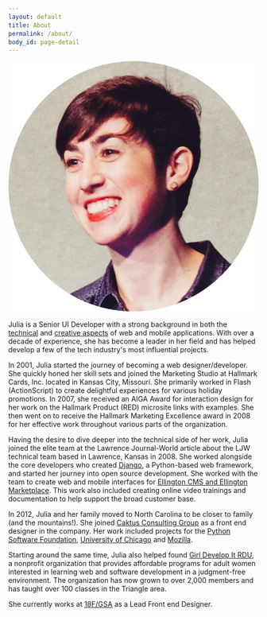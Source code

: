 ```yaml
---
layout: default
title: About
permalink: /about/
body_id: page-detail
---
```

<img src="/assets/images/julia-elman.png" alt="Julia Elman" class="profile">

<p>Julia is a Senior UI Developer with a strong background in both the <a href="https://github.com/juliaelman/">technical</a> and <a href="https://dribbble.com/juliaelman/">creative aspects</a> of web and mobile applications. With over a decade of experience, she has become a leader in her field and has helped develop a few of the tech industry's most influential projects.</p>


<p>In 2001, Julia started the journey of becoming a web designer/developer. She quickly honed her skill sets and joined the Marketing Studio at Hallmark Cards, Inc. located in Kansas City, Missouri. She primarily worked in Flash (ActionScript) to create delightful experiences for various holiday promotions. In 2007, she received an AIGA Award for interaction design for her work on the Hallmark Product (RED) microsite links with examples. She then went on to receive the Hallmark Marketing Excellence award in 2008 for her effective work throughout various parts of the organization.</p>

<p>Having the desire to dive deeper into the technical side of her work, Julia joined the elite team at the Lawrence Journal-World article about the LJW technical team based in Lawrence, Kansas in 2008. She worked alongside the core developers who created <a href="https://djangoproject.com/">Django</a>, a Python-based web framework, and started her journey into open source development. She worked with the team to create web and mobile interfaces for <a href="http://www.ellingtoncms.com/">Ellington CMS and Ellington Marketplace</a>. This work also included creating online video trainings and documentation to help support the broad customer base.</p>

<p>In 2012, Julia and her family moved to North Carolina to be closer to family (and the mountains!). She joined <a href="https://caktusgroup.com/">Caktus Consulting Group</a> as a front end designer in the company. Her work included projects for the <a href="https://www.python.org/psf/">Python Software Foundation</a>, <a href="http://www.uchicago.edu/">University of Chicago</a> and <a href="https://www.mozilla.org/en-US/">Mozilla</a>.</p>

<p>Starting around the same time, Julia also helped found <a href="https://www.girldevelopit.com/chapters/raleigh-durham">Girl Develop It RDU</a>, a nonprofit organization that provides affordable programs for adult women interested in learning web and software development in a judgment-free environment. The organization has now grown to over 2,000 members and has taught over 100 classes in the Triangle area.</p>

<p>She currently works at <a href="https://18f.gsa.gov/">18F/GSA</a> as a Lead Front end Designer.</p>